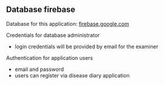 ## Database firebase

Database for this application:  [firebase.google.com](https://firebase.google.com/)

Credentials for database administrator
* login credentials will be provided by email for the examiner

Authentication for application users
* email and password
* users can register via disease diary application


